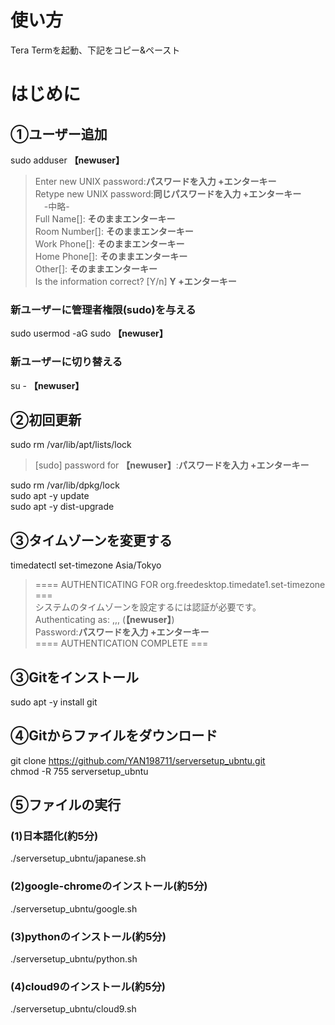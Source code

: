 # 使い方
Tera Termを起動、下記をコピー&ペースト

# はじめに
## ①ユーザー追加
sudo adduser **【newuser】**

> Enter new UNIX password:**パスワードを入力 +エンターキー** \
> Retype new UNIX password:**同じパスワードを入力 +エンターキー** \
>　-中略- \
>    Full Name[]: **そのままエンターキー** \
>    Room Number[]: **そのままエンターキー** \
>    Work Phone[]: **そのままエンターキー** \
>    Home Phone[]: **そのままエンターキー** \
>    Other[]: **そのままエンターキー** \
> Is the information correct? [Y/n] **Y +エンターキー**

### 新ユーザーに管理者権限(sudo)を与える
sudo usermod -aG sudo **【newuser】**
### 新ユーザーに切り替える
su - **【newuser】**

## ②初回更新
sudo rm /var/lib/apt/lists/lock

> [sudo] password for **【newuser】**:**パスワードを入力 +エンターキー**

sudo rm /var/lib/dpkg/lock \
sudo apt -y update \
sudo apt -y dist-upgrade

## ③タイムゾーンを変更する
timedatectl set-timezone Asia/Tokyo

> ==== AUTHENTICATING FOR org.freedesktop.timedate1.set-timezone === \
> システムのタイムゾーンを設定するには認証が必要です。 \
> Authenticating as: ,,, (**【newuser】**) \
> Password:**パスワードを入力 +エンターキー** \
> ==== AUTHENTICATION COMPLETE ===

## ③Gitをインストール
sudo apt -y install git

## ④Gitからファイルをダウンロード
git clone https://github.com/YAN198711/serversetup_ubntu.git \
chmod -R 755 serversetup_ubntu

## ⑤ファイルの実行
### (1)日本語化(約5分)
./serversetup_ubntu/japanese.sh
### (2)google-chromeのインストール(約5分)
./serversetup_ubntu/google.sh
### (3)pythonのインストール(約5分)
./serversetup_ubntu/python.sh
### (4)cloud9のインストール(約5分)
./serversetup_ubntu/cloud9.sh